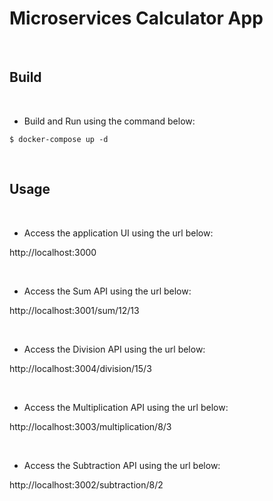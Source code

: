 # Microservices Calculator App

&nbsp;

## Build

&nbsp;

 - Build and Run using the command below:
 
```
$ docker-compose up -d
```
&nbsp;

## Usage

&nbsp;

 - Access the application UI using the url below:
 

http://localhost:3000

&nbsp;

 - Access the Sum API using the url below:
 

http://localhost:3001/sum/12/13

&nbsp;

 - Access the Division API using the url below:
 

http://localhost:3004/division/15/3

&nbsp;

 - Access the Multiplication API using the url below:
 

http://localhost:3003/multiplication/8/3

&nbsp;

 - Access the Subtraction API using the url below:
 

http://localhost:3002/subtraction/8/2

&nbsp;
